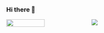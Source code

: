 ### Hi there 👋

<div style="display: flex; flex-direction: row; align-items: flex-start; justify-content: flex-start;">
 <img class="img" style="height: auto; width: 45%;" src="https://github-readme-stats.vercel.app/api?username=RhysDevalckeneer2" />
 <img class="img" width: 45%;" src="https://github-readme-stats.vercel.app/api/top-langs/?username=RhysDevalckeneer" />
</div>

<!--
**RhysDevalckeneer2/RhysDevalckeneer2** is a ✨ _special_ ✨ repository because its `README.md` (this file) appears on your GitHub profile.

Here are some ideas to get you started:

- 🔭 I’m currently working on ...
- 🌱 I’m currently learning ...
- 👯 I’m looking to collaborate on ...
- 🤔 I’m looking for help with ...
- 💬 Ask me about ...
- 📫 How to reach me: ...
- 😄 Pronouns: ...
- ⚡ Fun fact: ...
-->
